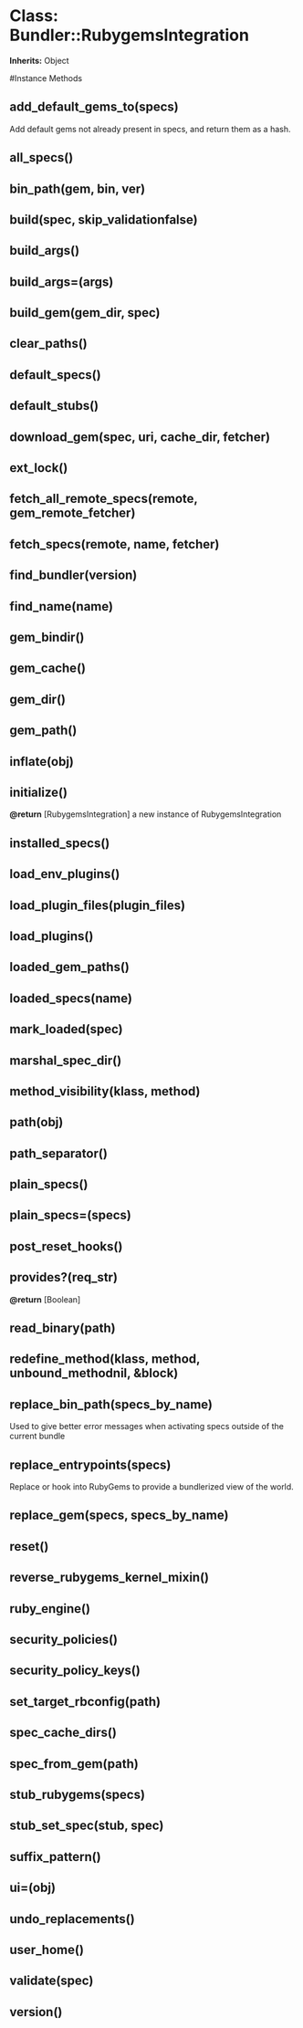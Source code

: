 # Class: Bundler::RubygemsIntegration
**Inherits:** Object
    




#Instance Methods
## add_default_gems_to(specs) [](#method-i-add_default_gems_to)
Add default gems not already present in specs, and return them as a hash.

## all_specs() [](#method-i-all_specs)

## bin_path(gem, bin, ver) [](#method-i-bin_path)

## build(spec, skip_validationfalse) [](#method-i-build)

## build_args() [](#method-i-build_args)

## build_args=(args) [](#method-i-build_args=)

## build_gem(gem_dir, spec) [](#method-i-build_gem)

## clear_paths() [](#method-i-clear_paths)

## default_specs() [](#method-i-default_specs)

## default_stubs() [](#method-i-default_stubs)

## download_gem(spec, uri, cache_dir, fetcher) [](#method-i-download_gem)

## ext_lock() [](#method-i-ext_lock)

## fetch_all_remote_specs(remote, gem_remote_fetcher) [](#method-i-fetch_all_remote_specs)

## fetch_specs(remote, name, fetcher) [](#method-i-fetch_specs)

## find_bundler(version) [](#method-i-find_bundler)

## find_name(name) [](#method-i-find_name)

## gem_bindir() [](#method-i-gem_bindir)

## gem_cache() [](#method-i-gem_cache)

## gem_dir() [](#method-i-gem_dir)

## gem_path() [](#method-i-gem_path)

## inflate(obj) [](#method-i-inflate)

## initialize() [](#method-i-initialize)

**@return** [RubygemsIntegration] a new instance of RubygemsIntegration

## installed_specs() [](#method-i-installed_specs)

## load_env_plugins() [](#method-i-load_env_plugins)

## load_plugin_files(plugin_files) [](#method-i-load_plugin_files)

## load_plugins() [](#method-i-load_plugins)

## loaded_gem_paths() [](#method-i-loaded_gem_paths)

## loaded_specs(name) [](#method-i-loaded_specs)

## mark_loaded(spec) [](#method-i-mark_loaded)

## marshal_spec_dir() [](#method-i-marshal_spec_dir)

## method_visibility(klass, method) [](#method-i-method_visibility)

## path(obj) [](#method-i-path)

## path_separator() [](#method-i-path_separator)

## plain_specs() [](#method-i-plain_specs)

## plain_specs=(specs) [](#method-i-plain_specs=)

## post_reset_hooks() [](#method-i-post_reset_hooks)

## provides?(req_str) [](#method-i-provides?)

**@return** [Boolean] 

## read_binary(path) [](#method-i-read_binary)

## redefine_method(klass, method, unbound_methodnil, &block) [](#method-i-redefine_method)

## replace_bin_path(specs_by_name) [](#method-i-replace_bin_path)
Used to give better error messages when activating specs outside of the
current bundle

## replace_entrypoints(specs) [](#method-i-replace_entrypoints)
Replace or hook into RubyGems to provide a bundlerized view of the world.

## replace_gem(specs, specs_by_name) [](#method-i-replace_gem)

## reset() [](#method-i-reset)

## reverse_rubygems_kernel_mixin() [](#method-i-reverse_rubygems_kernel_mixin)

## ruby_engine() [](#method-i-ruby_engine)

## security_policies() [](#method-i-security_policies)

## security_policy_keys() [](#method-i-security_policy_keys)

## set_target_rbconfig(path) [](#method-i-set_target_rbconfig)

## spec_cache_dirs() [](#method-i-spec_cache_dirs)

## spec_from_gem(path) [](#method-i-spec_from_gem)

## stub_rubygems(specs) [](#method-i-stub_rubygems)

## stub_set_spec(stub, spec) [](#method-i-stub_set_spec)

## suffix_pattern() [](#method-i-suffix_pattern)

## ui=(obj) [](#method-i-ui=)

## undo_replacements() [](#method-i-undo_replacements)

## user_home() [](#method-i-user_home)

## validate(spec) [](#method-i-validate)

## version() [](#method-i-version)

